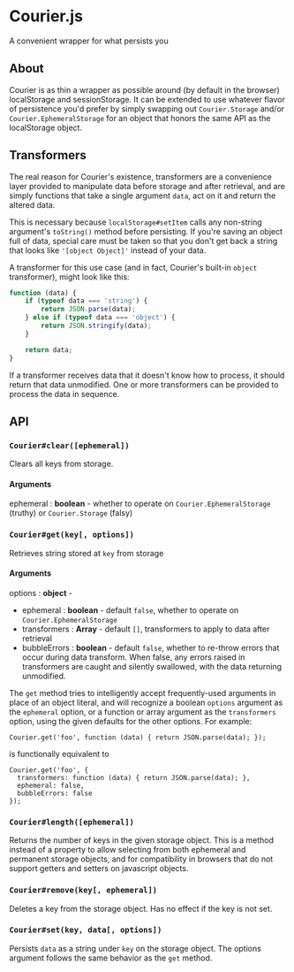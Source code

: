 # Courier.js

A convenient wrapper for what persists you

## About

Courier is as thin a wrapper as possible around (by default in the browser) localStorage and sessionStorage. 
It can be extended to use whatever flavor of persistence you'd prefer by simply swapping out `Courier.Storage` and/or `Courier.EphemeralStorage` for an object that honors the same API as the localStorage object.

## Transformers

The real reason for Courier's existence, transformers are a convenience layer provided to manipulate data 
before storage and after retrieval, and are simply functions that take a single argument `data`, act on it
and return the altered data. 

This is necessary because `localStorage#setItem` calls any 
non-string argument's `toString()` method before persisting. If you're saving an object full of data, 
special care must be taken so that you don't get back a string that looks like `'[object Object]'` instead of your data.

A transformer for this use case (and in fact, Courier's built-in `object` transformer), might look like this:

```javascript
function (data) {
    if (typeof data === 'string') {
        return JSON.parse(data);
    } else if (typeof data === 'object') {
        return JSON.stringify(data);
    }

    return data;
}
```

If a transformer receives data that it doesn't know how to process, it should return that data unmodified.
One or more transformers can be provided to process the data in sequence.

## API

### `Courier#clear([ephemeral])`
Clears all keys from storage.

#### Arguments
ephemeral : **boolean** - whether to operate on `Courier.EphemeralStorage` (truthy) or `Courier.Storage` (falsy)

### `Courier#get(key[, options])`
Retrieves string stored at `key` from storage

#### Arguments
options : **object** -

* ephemeral : **boolean** - default `false`, whether to operate on `Courier.EphemeralStorage`
* transformers : **Array** - default `[]`, transformers to apply to data after retrieval
* bubbleErrors : **boolean** - default `false`, whether to re-throw errors that occur during data transform.
When false, any errors raised in transformers are caught and silently swallowed, with the data returning unmodified.

The `get` method tries to intelligently accept frequently-used arguments in place of an object literal, 
and will recognize a boolean `options` argument as the `ephemeral` option, or a function or array argument as the
`transformers` option, using the given defaults for the other options. For example:

```
Courier.get('foo', function (data) { return JSON.parse(data); });
```

is functionally equivalent to

```
Courier.get('foo', {
  transformers: function (data) { return JSON.parse(data); },
  ephemeral: false,
  bubbleErrors: false
});
```

### `Courier#length([ephemeral])`
Returns the number of keys in the given storage object. This is a method instead of a property to allow 
selecting from both ephemeral and permanent storage objects, and for compatibility in browsers that do not
support getters and setters on javascript objects.

### `Courier#remove(key[, ephemeral])`
Deletes a key from the storage object. Has no effect if the key is not set.

### `Courier#set(key, data[, options])`
Persists `data` as a string under `key` on the storage object. The options argument follows the same behavior 
as the `get` method.

